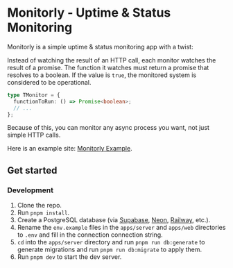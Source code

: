 # Monitorly - Uptime & Status Monitoring

Monitorly is a simple uptime & status monitoring app with a twist:

Instead of watching the result of an HTTP call, each monitor watches the result of a promise. The function it watches must return a promise that resolves to a boolean. If the value is `true`, the monitored system is considered to be operational.

```ts
type TMonitor = {
  functionToRun: () => Promise<boolean>;
  // ...
};
```

Because of this, you can monitor any async process you want, not just simple HTTP calls.

Here is an example site: [Monitorly Example](https://monitorly.up.railway.app/).

## Get started

### Development

1. Clone the repo.
2. Run `pnpm install`.
3. Create a PostgreSQL database (via [Supabase](https://supabase.com/), [Neon](https://neon.tech/), [Railway](https://railway.app/), etc.).
4. Rename the `env.example` files in the `apps/server` and `apps/web` directories to `.env` and fill in the connection connection string.
5. `cd` into the `apps/server` directory and run `pnpm run db:generate` to generate migrations and run `pnpm run db:migrate` to apply them.
6. Run `pnpm dev` to start the dev server.

